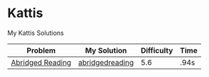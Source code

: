 # Kattis
My Kattis Solutions

| Problem | My Solution | Difficulty |  Time |
| --- | --- | --- | --- |
| [Abridged Reading](https://open.kattis.com/problems/abridgedreading?tab=submissions) | [abridgedreading](solutions/abridgedreading.java) | 5.6 | .94s |

